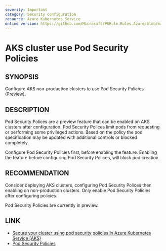 ```yaml
---
severity: Important
category: Security configuration
resource: Azure Kubernetes Service
online version: https://github.com/Microsoft/PSRule.Rules.Azure/blob/main/docs/rules/en/Azure.AKS.PodSecurityPolicy.md
---
```


# AKS cluster use Pod Security Policies

## SYNOPSIS

Configure AKS non-production clusters to use Pod Security Policies (Preview).

## DESCRIPTION

Pod Security Polices are a preview feature that can be enabled on AKS clusters after configuration.
Pod Security Polices limit pods from requesting or performing some privileged actions.
Based on the policy the pod specification may be updated with additional controls or blocked completely.

Configure Pod Security Policies first, before enabling the feature.
Enabling the feature before configuring Pod Security Polices, will block pod creation.

## RECOMMENDATION

Consider deploying AKS clusters, configuring Pod Security Polices then enabling on non-production clusters.
Only enable Pod Security Policies after configuring policies.

Pod Security Policies are currently in preview.

## LINK

- [Secure your cluster using pod security policies in Azure Kubernetes Service (AKS)](https://docs.microsoft.com/en-us/azure/aks/use-pod-security-policies)
- [Pod Security Policies](https://kubernetes.io/docs/concepts/policy/pod-security-policy/)
